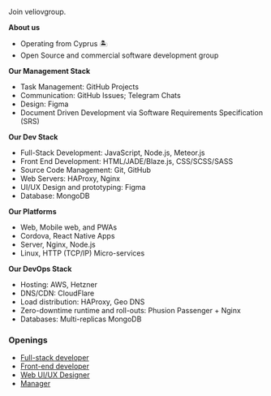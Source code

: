 Join veliovgroup.

__About us__

- Operating from Cyprus 🏝️
- Open Source and commercial software development group

__Our Management Stack__

- Task Management: GitHub Projects
- Communication: GitHub Issues; Telegram Chats
- Design: Figma
- Document Driven Development via Software Requirements Specification (SRS)

__Our Dev Stack__

- Full-Stack Development: JavaScript, Node.js, Meteor.js
- Front End Development: HTML/JADE/Blaze.js, CSS/SCSS/SASS
- Source Code Management: Git, GitHub
- Web Servers: HAProxy, Nginx
- UI/UX Design and prototyping: Figma
- Database: MongoDB

__Our Platforms__

- Web, Mobile web, and PWAs
- Cordova, React Native Apps
- Server, Nginx, Node.js
- Linux, HTTP (TCP/IP) Micro-services

__Our DevOps Stack__

- Hosting: AWS, Hetzner
- DNS/CDN: CloudFlare
- Load distribution: HAProxy, Geo DNS
- Zero-downtime runtime and roll-outs: Phusion Passenger + Nginx
- Databases: Multi-replicas MongoDB

### Openings

- [Full-stack developer](https://github.com/veliovgroup/careers/blob/master/full-stack-developer_202301.md)
- [Front-end developer](https://github.com/veliovgroup/careers/blob/master/front-end-developer_202301.md)
- [Web UI/UX Designer](https://github.com/veliovgroup/careers/blob/master/web-designer_202301.md)
- [Manager](https://github.com/veliovgroup/careers/blob/master/digitalproject-manager.md)
